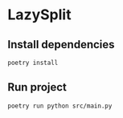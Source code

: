 # LazySplit

## Install dependencies
`poetry install`

## Run project
`poetry run python src/main.py`